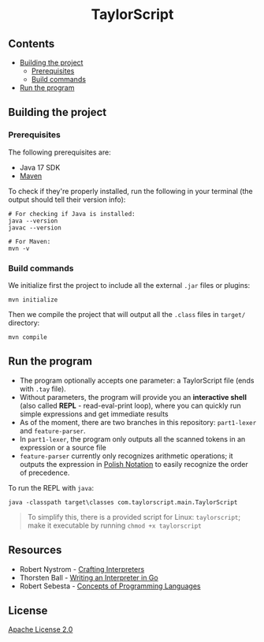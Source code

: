 <div align="center">
    <h1>TaylorScript</h1>
</div>

## Contents
- [Building the project](#building-the-project)
  - [Prerequisites](#prerequisites)
  - [Build commands](#build-commands)
- [Run the program](#run-the-program)

## Building the project

### Prerequisites
The following prerequisites are:
- Java 17 SDK
- [Maven](https://maven.apache.org/download.cgi)

To check if they're properly installed, run the
following in your terminal (the output should tell their version info):
```shell
# For checking if Java is installed:
java --version
javac --version

# For Maven:
mvn -v
```

### Build commands
We initialize first the project to include all the external `.jar`
files or plugins:
```shell
mvn initialize
```

Then we compile the project that will output all the `.class`
files in `target/` directory:
```shell
mvn compile
```

## Run the program
- The program optionally accepts one parameter: a TaylorScript
  file (ends with `.tay` file).
- Without parameters, the program will provide you an **interactive
  shell** (also called **REPL** - read-eval-print loop), where you can quickly
  run simple expressions and get immediate results
- As of the moment, there are two branches in this repository:
  `part1-lexer` and `feature-parser`.
- In `part1-lexer`, the program only outputs all the scanned tokens in
  an expression or a source file
- `feature-parser` currently only recognizes arithmetic operations; it outputs
the expression in [Polish Notation](https://en.wikipedia.org/wiki/Polish_notation) to easily recognize the order
of precedence.

To run the REPL with `java`:
```shell
java -classpath target\classes com.taylorscript.main.TaylorScript
```

> To simplify this, there is a provided script for Linux: `taylorscript`;
> make it executable by running `chmod +x taylorscript`

## Resources
* Robert Nystrom - [Crafting Interpreters](https://craftinginterpreters.com/)
* Thorsten Ball - [Writing an Interpreter in Go](https://interpreterbook.com/)
* Robert Sebesta - [Concepts of Programming Languages](https://books.google.com.ph/books/about/Concepts_of_Programming_Languages.html?id=Z1Y_AQAAIAAJ&redir_esc=y)

## License
[Apache License 2.0](https://github.com/datsudo/taylorscript/blob/main/LICENSE)
